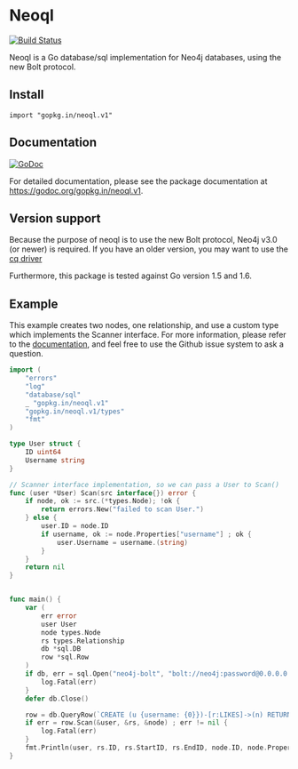 # Neoql


[![Build Status](https://travis-ci.org/go-neoql/neoql.svg?branch=v1)](https://travis-ci.org/go-neoql/neoql)

Neoql is a Go database/sql implementation for Neo4j databases, using the
new Bolt protocol.

## Install

    import "gopkg.in/neoql.v1"

## Documentation

[![GoDoc](https://godoc.org/gopkg.in/neoql.v1?status.svg)](https://godoc.org/gopkg.in/neoql.v1)

For detailed documentation, please see the package documentation at https://godoc.org/gopkg.in/neoql.v1.

## Version support

Because the purpose of neoql is to use the new Bolt protocol, Neo4j v3.0 (or newer) is required.
If you have an older version, you may want to use the [cq driver](https://github.com/go-cq/cq)

Furthermore, this package is tested against Go version 1.5 and 1.6.

## Example

This example creates two nodes, one relationship, and use a custom type which implements the Scanner interface.
For more information, please refer to the [documentation](https://godoc.org/gopkg.in/neoql.v1), and feel free to use the Github
issue system to ask a question.

```go
import (
    "errors"
    "log"
    "database/sql"
    _ "gopkg.in/neoql.v1"
    "gopkg.in/neoql.v1/types"
    "fmt"
)

type User struct {
    ID uint64
    Username string
}

// Scanner interface implementation, so we can pass a User to Scan()
func (user *User) Scan(src interface{}) error {
    if node, ok := src.(*types.Node); !ok {
        return errors.New("failed to scan User.")
    } else {
        user.ID = node.ID
        if username, ok := node.Properties["username"] ; ok {
            user.Username = username.(string)
        }
    }
    return nil
}


func main() {
    var (
        err error
        user User
        node types.Node
        rs types.Relationship
        db *sql.DB
        row *sql.Row
    )
    if db, err = sql.Open("neo4j-bolt", "bolt://neo4j:password@0.0.0.0:7687") ; err != nil {
        log.Fatal(err)
    }
    defer db.Close()

    row = db.QueryRow(`CREATE (u {username: {0}})-[r:LIKES]->(n) RETURN u, r, n`, "Bruce")
    if err = row.Scan(&user, &rs, &node) ; err != nil {
        log.Fatal(err)
    }
    fmt.Println(user, rs.ID, rs.StartID, rs.EndID, node.ID, node.Properties)
}
```

